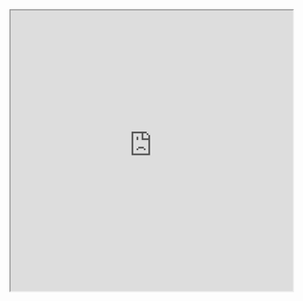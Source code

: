 <iframe src="https://YourGitHubUsername.github.io/YourRepoName/" width="100%" height="500px"></iframe>
